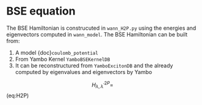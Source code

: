 # BSE equation

The BSE Hamiltonian is construcuted in `wann_H2P.py` using the energies and eigenvectors computed in `wann_model`.
The BSE Hamiltonian can be built from:
1) A model {doc}`coulomb_potential`
2) From Yambo Kernel `YamboBSEKernelDB`
3) It can be reconstructured from `YamboExcitonDB` and the already computed by eigenvalues and eigenvectors by Yambo


$$
H^{2P}_{\lambda,\lambda^\prime} =
$$ (eq:H2P)
